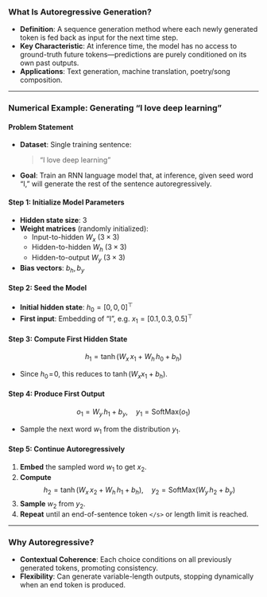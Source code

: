 ### What Is Autoregressive Generation?
- **Definition**: A sequence generation method where each newly generated token is fed back as input for the next time step.
- **Key Characteristic**: At inference time, the model has no access to ground-truth future tokens—predictions are purely conditioned on its own past outputs.
- **Applications**: Text generation, machine translation, poetry/song composition.

---

### Numerical Example: Generating “I love deep learning”

#### Problem Statement
- **Dataset**: Single training sentence:
  > “I love deep learning”
- **Goal**: Train an RNN language model that, at inference, given seed word “I,” will generate the rest of the sentence autoregressively.

#### Step 1: Initialize Model Parameters
- **Hidden state size**: 3
- **Weight matrices** (randomly initialized):
  - Input-to-hidden $W_x$ ($3\times3$)
  - Hidden-to-hidden $W_h$ ($3\times3$)
  - Hidden-to-output $W_y$ ($3\times3$)
- **Bias vectors**: $b_h, b_y$

#### Step 2: Seed the Model
- **Initial hidden state**: $h_0 = [0,0,0]^\top$
- **First input**: Embedding of “I”, e.g. $x_1 = [0.1,\,0.3,\,0.5]^\top$

#### Step 3: Compute First Hidden State
$$
h_1 = \tanh\bigl(W_x\,x_1 \;+\; W_h\,h_0 \;+\; b_h\bigr)
$$
- Since $h_0\!=\!0$, this reduces to $\tanh(W_x x_1 + b_h)$.

#### Step 4: Produce First Output
$$
o_1 = W_y\,h_1 + b_y,\quad
y_1 = \mathrm{SoftMax}(o_1)
$$
- Sample the next word $w_1$ from the distribution $y_1$.

#### Step 5: Continue Autoregressively
1. **Embed** the sampled word $w_1$ to get $x_2$.
2. **Compute**
   $$
     h_2 = \tanh(W_x\,x_2 + W_h\,h_1 + b_h),\quad
     y_2 = \mathrm{SoftMax}(W_y\,h_2 + b_y)
   $$
3. **Sample** $w_2$ from $y_2$.
4. **Repeat** until an end-of-sentence token `</s>` or length limit is reached.

---

### Why Autoregressive?
- **Contextual Coherence**: Each choice conditions on all previously generated tokens, promoting consistency.
- **Flexibility**: Can generate variable-length outputs, stopping dynamically when an end token is produced.